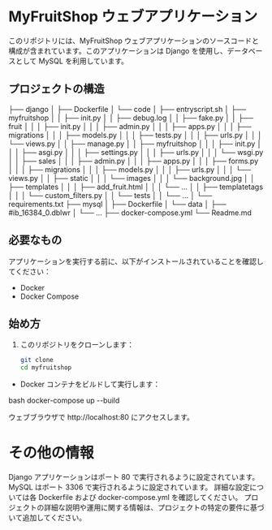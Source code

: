 # MyFruitShop ウェブアプリケーション

このリポジトリには、MyFruitShop ウェブアプリケーションのソースコードと構成が含まれています。このアプリケーションは Django を使用し、データベースとして MySQL を利用しています。

## プロジェクトの構造
├── django
│ ├── Dockerfile
│ └── code
│ ├── entryscript.sh
│ ├── myfruitshop
│ │ ├── init.py
│ │ ├── debug.log
│ │ ├── fake.py
│ │ ├── fruit
│ │ │ ├── init.py
│ │ │ ├── admin.py
│ │ │ ├── apps.py
│ │ │ ├── migrations
│ │ │ ├── models.py
│ │ │ ├── tests.py
│ │ │ ├── urls.py
│ │ │ └── views.py
│ │ ├── manage.py
│ │ ├── myfruitshop
│ │ │ ├── init.py
│ │ │ ├── asgi.py
│ │ │ ├── settings.py
│ │ │ ├── urls.py
│ │ │ └── wsgi.py
│ │ ├── sales
│ │ │ ├── admin.py
│ │ │ ├── apps.py
│ │ │ ├── forms.py
│ │ │ ├── migrations
│ │ │ ├── models.py
│ │ │ ├── urls.py
│ │ │ └── views.py
│ │ ├── static
│ │ │ └── images
│ │ │ └── background.jpg
│ │ ├── templates
│ │ │ ├── add_fruit.html
│ │ │ └── ...
│ │ ├── templatetags
│ │ │ └── custom_filters.py
│ │ └── tests
│ │ └── ...
│ └── requirements.txt
├── mysql
│ ├── Dockerfile
│ └── data
│ ├── #ib_16384_0.dblwr
│ └── ...
├── docker-compose.yml
└── Readme.md

## 必要なもの

アプリケーションを実行する前に、以下がインストールされていることを確認してください：

- Docker
- Docker Compose

## 始め方

1. このリポジトリをクローンします：

   ```bash
   git clone 
   cd myfruitshop

- Docker コンテナをビルドして実行します：

bash
docker-compose up --build

ウェブブラウザで http://localhost:80 にアクセスします。

# その他の情報
Django アプリケーションはポート 80 で実行されるように設定されています。
MySQL はポート 3306 で実行されるように設定されています。
詳細な設定については各 Dockerfile および docker-compose.yml を確認してください。
プロジェクトの詳細な説明や運用に関する情報は、プロジェクトの特定の要件に基づいて追加してください。
